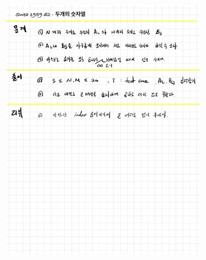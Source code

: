 ![E707AC0A-E6F8-40F5-AF70-55CA7B76F3BD.jpeg](README_assets/95cfda666e6260084ba5de09890a6dbcf6b0339a.jpeg)


